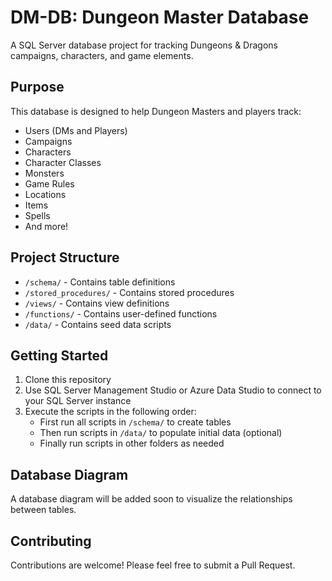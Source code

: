# DM-DB: Dungeon Master Database

A SQL Server database project for tracking Dungeons & Dragons campaigns, characters, and game elements.

## Purpose

This database is designed to help Dungeon Masters and players track:
- Users (DMs and Players)
- Campaigns
- Characters
- Character Classes
- Monsters
- Game Rules
- Locations
- Items
- Spells
- And more!

## Project Structure

- `/schema/` - Contains table definitions
- `/stored_procedures/` - Contains stored procedures
- `/views/` - Contains view definitions
- `/functions/` - Contains user-defined functions
- `/data/` - Contains seed data scripts

## Getting Started

1. Clone this repository
2. Use SQL Server Management Studio or Azure Data Studio to connect to your SQL Server instance
3. Execute the scripts in the following order:
   - First run all scripts in `/schema/` to create tables
   - Then run scripts in `/data/` to populate initial data (optional)
   - Finally run scripts in other folders as needed

## Database Diagram

A database diagram will be added soon to visualize the relationships between tables.

## Contributing

Contributions are welcome! Please feel free to submit a Pull Request.